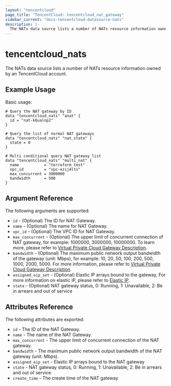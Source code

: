 ```yaml
---
layout: "tencentcloud"
page_title: "TencentCloud: tencentcloud_nat_gateway"
sidebar_current: "docs-tencentcloud-datasource-nats"
description: |-
  The NATs data source lists a number of NATs resource information owned by an TencentCloud account.
---
```


# tencentcloud_nats

The NATs data source lists a number of NATs resource information owned by an TencentCloud account.

## Example Usage

Basic usage:

```hcl
# Query the NAT gateway by ID
data "tencentcloud_nats" "anat" {
  id = "nat-k6ualnp2"
}

# Query the list of normal NAT gateways
data "tencentcloud_nats" "nat_state" {
  state = 0
}

# Multi conditional query NAT gateway list
data "tencentcloud_nats" "multi_nat" {
  name           = "terraform test"
  vpc_id         = "vpc-ezij4ltv"
  max_concurrent = 3000000
  bandwidth      = 500
}
```

## Argument Reference

The following arguments are supported:

* `id` - (Optional) The ID for NAT Gateway.
* `name` - (Optional) The name for NAT Gateway.
* `vpc_id` - (Optional) The VPC ID for NAT Gateway.
* `max_concurrent` - (Optional) The upper limit of concurrent connection of NAT gateway, for example: 1000000, 3000000, 10000000. To learn more, please refer to [Virtual Private Cloud Gateway Description](https://intl.cloud.tencent.com/doc/product/215/1682).
* `bandwidth` - (Optional) The maximum public network output bandwidth of the gateway (unit: Mbps), for example: 10, 20, 50, 100, 200, 500, 1000, 2000, 5000. For more information, please refer to [Virtual Private Cloud Gateway Description](https://intl.cloud.tencent.com/doc/product/215/1682).
* `assigned_eip_set` - (Optional) Elastic IP arrays bound to the gateway, For more information on elastic IP, please refer to [Elastic IP](eip.html).
* `state` - (Optional) NAT gateway status, 0: Running, 1: Unavailable, 2: Be in arrears and out of service

## Attributes Reference

The following attributes are exported:

* `id` - The ID of the NAT Gateway.
* `name` - The name of the NAT Gateway.
* `max_concurrent` - The upper limit of concurrent connection of the NAT gateway.
* `bandwidth` - The maximum public network output bandwidth of the NAT gateway (unit: Mbps).
* `assigned_eip_set` - Elastic IP arrays bound to the NAT gateway
* `state` - NAT gateway status, 0: Running, 1: Unavailable, 2: Be in arrears and out of service
* `create_time` - The create time of the NAT gateway

